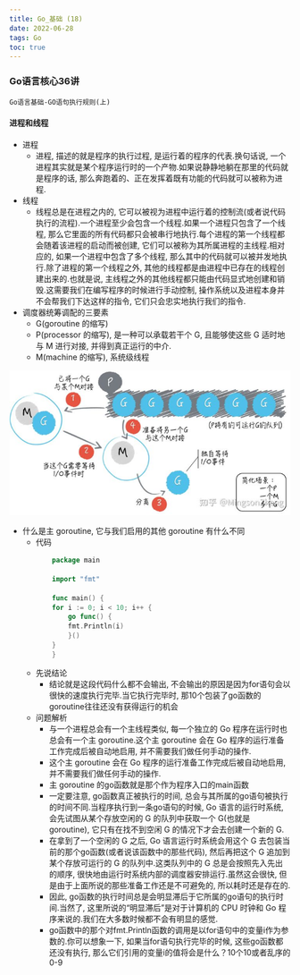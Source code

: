 ```yaml
---
title: Go_基础 (18)
date: 2022-06-28
tags: Go
toc: true
---
```


### Go语言核心36讲
    Go语言基础-GO语句执行规则(上)

<!-- more -->

#### 进程和线程
- 进程
    * 进程, 描述的就是程序的执行过程, 是运行着的程序的代表.换句话说, 一个进程其实就是某个程序运行时的一个产物.如果说静静地躺在那里的代码就是程序的话, 那么奔跑着的、正在发挥着既有功能的代码就可以被称为进程.
- 线程
    * 线程总是在进程之内的, 它可以被视为进程中运行着的控制流(或者说代码执行的流程).一个进程至少会包含一个线程.如果一个进程只包含了一个线程, 那么它里面的所有代码都只会被串行地执行.每个进程的第一个线程都会随着该进程的启动而被创建, 它们可以被称为其所属进程的主线程.相对应的, 如果一个进程中包含了多个线程, 那么其中的代码就可以被并发地执行.除了进程的第一个线程之外, 其他的线程都是由进程中已存在的线程创建出来的.也就是说, 主线程之外的其他线程都只能由代码显式地创建和销毁.这需要我们在编写程序的时候进行手动控制, 操作系统以及进程本身并不会帮我们下达这样的指令, 它们只会忠实地执行我们的指令.
- 调度器统筹调配的三要素
    * G(goroutine 的缩写)
    * P(processor 的缩写), 是一种可以承载若干个 G, 且能够使这些 G 适时地与 M 进行对接, 并得到真正运行的中介.
    * M(machine 的缩写), 系统级线程

![调度器](/img/20220628_1.jpg)

- 什么是主 goroutine, 它与我们启用的其他 goroutine 有什么不同
    * 代码
        ```go
            package main

            import "fmt"

            func main() {
            for i := 0; i < 10; i++ {
                go func() {
                fmt.Println(i)
                }()
            }
            }
        ```
    * 先说结论
        * 结论就是这段代码什么都不会输出, 不会输出的原因是因为for语句会以很快的速度执行完毕.当它执行完毕时, 那10个包装了go函数的goroutine往往还没有获得运行的机会
    * 问题解析
        * 与一个进程总会有一个主线程类似, 每一个独立的 Go 程序在运行时也总会有一个主 goroutine.这个主 goroutine 会在 Go 程序的运行准备工作完成后被自动地启用, 并不需要我们做任何手动的操作.
        * 这个主 goroutine 会在 Go 程序的运行准备工作完成后被自动地启用, 并不需要我们做任何手动的操作.
        * 主 goroutine 的go函数就是那个作为程序入口的main函数
        * 一定要注意, go函数真正被执行的时间, 总会与其所属的go语句被执行的时间不同.当程序执行到一条go语句的时候, Go 语言的运行时系统, 会先试图从某个存放空闲的 G 的队列中获取一个 G(也就是 goroutine), 它只有在找不到空闲 G 的情况下才会去创建一个新的 G.
        * 在拿到了一个空闲的 G 之后, Go 语言运行时系统会用这个 G 去包装当前的那个go函数(或者说该函数中的那些代码), 然后再把这个 G 追加到某个存放可运行的 G 的队列中.这类队列中的 G 总是会按照先入先出的顺序, 很快地由运行时系统内部的调度器安排运行.虽然这会很快, 但是由于上面所说的那些准备工作还是不可避免的, 所以耗时还是存在的.
        * 因此, go函数的执行时间总是会明显滞后于它所属的go语句的执行时间.当然了, 这里所说的“明显滞后”是对于计算机的 CPU 时钟和 Go 程序来说的.我们在大多数时候都不会有明显的感觉.
        * go函数中的那个对fmt.Println函数的调用是以for语句中的变量i作为参数的.你可以想象一下, 如果当for语句执行完毕的时候, 这些go函数都还没有执行, 那么它们引用的变量i的值将会是什么？10个10或者乱序的0-9
